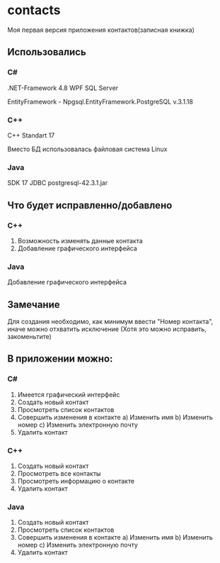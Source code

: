 # contacts
Моя первая версия приложения контактов(записная книжка)

## Использовались
### C#
.NET-Framework 4.8
WPF
SQL Server

EntityFramework - Npgsql.EntityFramework.PostgreSQL v.3.1.18
### C++
C++ Standart 17

Вместо БД использовалась файловая система Linux

### Java
SDK 17
JDBC postgresql-42.3.1.jar


## Что будет исправленно/добавлено
### C++
1) Возможность изменять данные контакта
2) Добавление графического интерфейса
### Java
Добавление графического интерфейса
## Замечание
Для создания необходимо, как минимум ввести "Номер контакта", иначе можно отхватить исключение (Хотя это можно исправить, закоменьтите)

## В приложении можно:
### C#
1) Имеется графический интерфейс
2) Создать новый контакт
3) Просмотреть список контактов
4) Совершить изменения в контакте a) Изменить имя b) Изменить номер c) Изменить электронную почту
5) Удалить контакт


### C++
1) Создать новый контакт
2) Просмотреть все контакты
3) Просмотреть информацию о контакте
4) Удалить контакт
### Java
1) Создать новый контакт
2) Просмотреть список контактов
3) Совершить изменения в контакте a) Изменить имя b) Изменить номер c) Изменить электронную почту
4) Удалить контакт
